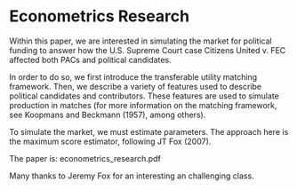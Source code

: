 # Econometrics Research

Within this paper, we are interested in simulating the market for political funding to answer how the U.S. Supreme Court case Citizens United v. FEC affected both PACs and political candidates.

In order to do so, we first introduce the transferable utility matching framework. Then, we describe a variety of features used to describe political candidates and contributors. These features are used to simulate production in matches (for more information on the matching framework, see Koopmans and Beckmann (1957), among others).

To simulate the market, we must estimate parameters. The approach here is the maximum score estimator, following JT Fox (2007).

The paper is: econometrics_research.pdf

Many thanks to Jeremy Fox for an interesting an challenging class.
